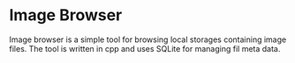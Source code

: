 # Image Browser

Image browser is a simple tool for browsing local storages containing image files.
The tool is written in cpp and uses SQLite for managing fil meta data.
